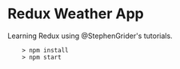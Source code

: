 # Redux Weather App

Learning Redux using @StephenGrider's tutorials.

```
	> npm install
	> npm start
```
